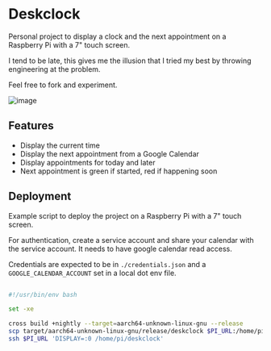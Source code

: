 # Deskclock

Personal project to display a clock and the next appointment on a Raspberry Pi with a 7" touch screen.

I tend to be late, this gives me the illusion that I tried my best by throwing engineering at the problem.

Feel free to fork and experiment.

![image](https://github.com/timonv/deskclock/assets/49373/3f26a1d7-ef5f-46e2-81d2-eaa55a026904)

## Features

- Display the current time
- Display the next appointment from a Google Calendar
- Display appointments for today and later
- Next appointment is green if started, red if happening soon

## Deployment

Example script to deploy the project on a Raspberry Pi with a 7" touch screen.

For authentication, create a service account and share your calendar with the service account. It needs to have google calendar read access.

Credentials are expected to be in `./credentials.json` and a `GOOGLE_CALENDAR_ACCOUNT` set in a local dot env file.

```bash

#!/usr/bin/env bash

set -xe

cross build +nightly --target=aarch64-unknown-linux-gnu --release
scp target/aarch64-unknown-linux-gnu/release/deskclock $PI_URL:/home/pi/deskclock
ssh $PI_URL 'DISPLAY=:0 /home/pi/deskclock'
```
